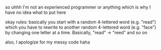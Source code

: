 so uhhh I'm not an experienced programmer or anything which is why I have no idea what to put here

okay rules: basically you start with a random 4-lettered word (e.g. "read") which you have to rewrite to another random 4-lettered word (e.g. "face") by changing one letter at a time. Basically, "read" -> "reed" and so on

also, I apologize for my messy code haha
